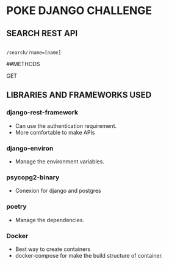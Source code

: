 # POKE DJANGO CHALLENGE

## SEARCH REST API 
```

/search/?name=[name]
```
##METHODS

GET
 

## LIBRARIES AND FRAMEWORKS USED 

### django-rest-framework
* Can use the authentication requirement.
* More comfortable to make APIs

### django-environ

* Manage the environment variables.

### psycopg2-binary

* Conexion for django and postgres 

### poetry 

* Manage the dependencies.

### Docker 

* Best way to create containers
* docker-compose for make the build structure of container. 

